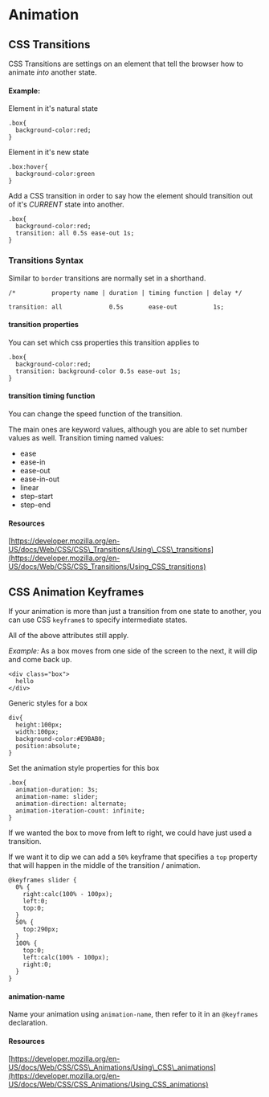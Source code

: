 # Animation

## CSS Transitions

CSS Transitions are settings on an element that tell the browser how to animate _into_ another state.

#### Example:

Element in it's natural state

```text
.box{
  background-color:red;
}
```

Element in it's new state

```text
.box:hover{
  background-color:green
}
```

Add a CSS transition in order to say how the element should transition out of it's _CURRENT_ state into another.

```text
.box{
  background-color:red;
  transition: all 0.5s ease-out 1s;
}
```

### Transitions Syntax

Similar to `border` transitions are normally set in a shorthand.

```text
/*          property name | duration | timing function | delay */

transition: all             0.5s       ease-out          1s;
```

#### transition properties

You can set which css properties this transition applies to

```text
.box{
  background-color:red;
  transition: background-color 0.5s ease-out 1s;
}
```

#### transition timing function

You can change the speed function of the transition.

The main ones are keyword values, although you are able to set number values as well. Transition timing named values:

* ease
* ease-in
* ease-out
* ease-in-out
* linear
* step-start
* step-end

#### Resources

[https://developer.mozilla.org/en-US/docs/Web/CSS/CSS\_Transitions/Using\_CSS\_transitions](https://developer.mozilla.org/en-US/docs/Web/CSS/CSS_Transitions/Using_CSS_transitions)

## CSS Animation Keyframes

If your animation is more than just a transition from one state to another, you can use CSS `keyframe`s to specify intermediate states.

All of the above attributes still apply.

_Example:_ As a box moves from one side of the screen to the next, it will dip and come back up.

```text
<div class="box">
  hello
</div>
```

Generic styles for a box

```text
div{
  height:100px;
  width:100px;
  background-color:#E9BAB0;
  position:absolute;
}
```

Set the animation style properties for this box

```text
.box{
  animation-duration: 3s;
  animation-name: slider;
  animation-direction: alternate;
  animation-iteration-count: infinite;
}
```

If we wanted the box to move from left to right, we could have just used a transition.

If we want it to dip we can add a `50%` keyframe that specifies a `top` property that will happen in the middle of the transition / animation.

```text
@keyframes slider {
  0% {
    right:calc(100% - 100px);
    left:0;
    top:0;
  }
  50% {
    top:290px;
  }
  100% {
    top:0;
    left:calc(100% - 100px);
    right:0;
  }
}
```

#### animation-name

Name your animation using `animation-name`, then refer to it in an `@keyframes` declaration.

#### Resources

[https://developer.mozilla.org/en-US/docs/Web/CSS/CSS\_Animations/Using\_CSS\_animations](https://developer.mozilla.org/en-US/docs/Web/CSS/CSS_Animations/Using_CSS_animations)


